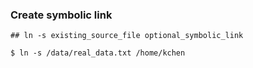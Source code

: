 ### Create symbolic link

```
## ln -s existing_source_file optional_symbolic_link

$ ln -s /data/real_data.txt /home/kchen
```
